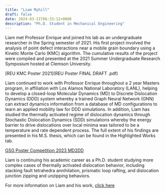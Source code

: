 ```yaml
---
title: "Liam Myhill"
draft: false
date: 2024-03-21T06:33:12+0000
description: "Ph.D. Student in Mechanical Engineering"
---
```


Liam met Professor Enrique and joined his lab as an undergraduate researcher in the Spring semester of 2021. His first project involved the analysis of point defect interactions near a mobile grain boundary using a Kinetic Monte Carlo (KMC) algorithm. The cumulative results of the project were compiled and presented at the 2021 Summer Undergraduate Research Symposium hosted at Clemson University. 

[REU KMC Poster 2021](REU Poster FINAL DRAFT .pdf)

Liam continued to work with Professor Enrique throughout a 2 year Masters program, in affiliation with Los Alamos National Laboratory (LANL), helping to develop a closed-loop Molecular Dynamics (MD) to Discrete Dislocation Dynamics (DDD) system whereby a trained Graph Neural Network (GNN) can extract dynamics information from a database of MD configurations to learn an applied mobility law for DDD simulations. In addition, Liam has studied the thermally activated regime of dislocation dynamics through Stochastic Dislocation Dynamics (SDD) simulations whereby the energy barrier to drive dislocations over local minima was tailored to be a temperature and rate dependent process. The full extent of his findings are presented in his M.S. thesis, which can be found in the Highlighted Works tab. 

[GSG Poster Competition 2023 MD2DD](PosterWorkFinalResized.pdf)

Liam is continuing his academic career as a Ph.D. student studying more complex cases of thermally activated dislocation behavior, including stacking fault tetrahedra annihilation, prismatic loop rafting, and dislocation junction zipping and unzipping behaviors. 

For more information on Liam and his work, [click here](Resume2024.pdf)
